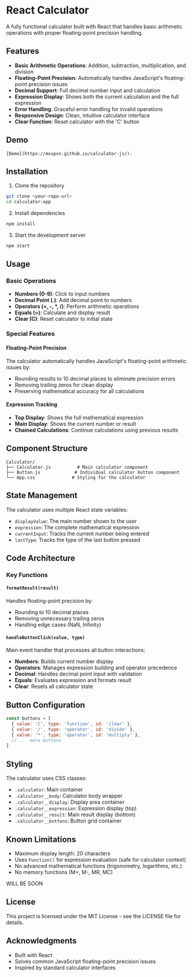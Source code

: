 # React Calculator

A fully functional calculator built with React that handles basic arithmetic operations with proper floating-point precision handling.

## Features

- **Basic Arithmetic Operations**: Addition, subtraction, multiplication, and division
- **Floating-Point Precision**: Automatically handles JavaScript's floating-point precision issues
- **Decimal Support**: Full decimal number input and calculation
- **Expression Display**: Shows both the current calculation and the full expression
- **Error Handling**: Graceful error handling for invalid operations
- **Responsive Design**: Clean, intuitive calculator interface
- **Clear Function**: Reset calculator with the 'C' button

## Demo

```
[Demo](https://mxxpxn.github.io/calculator-js/).
```

## Installation

1. Clone the repository
```bash
git clone <your-repo-url>
cd calculator-app
```

2. Install dependencies
```bash
npm install
```

3. Start the development server
```bash
npm start
```

## Usage

### Basic Operations
- **Numbers (0-9)**: Click to input numbers
- **Decimal Point (.)**: Add decimal point to numbers
- **Operators (+, -, *, /)**: Perform arithmetic operations
- **Equals (=)**: Calculate and display result
- **Clear (C)**: Reset calculator to initial state

### Special Features

#### Floating-Point Precision
The calculator automatically handles JavaScript's floating-point arithmetic issues by:
- Rounding results to 10 decimal places to eliminate precision errors
- Removing trailing zeros for clean display
- Preserving mathematical accuracy for all calculations

#### Expression Tracking
- **Top Display**: Shows the full mathematical expression
- **Main Display**: Shows the current number or result
- **Chained Calculations**: Continue calculations using previous results

## Component Structure

```
Calculator/
├── Calculator.js          # Main calculator component
├── Button.js             # Individual calculator button component
└── App.css              # Styling for the calculator
```

## State Management

The calculator uses multiple React state variables:

- `displayValue`: The main number shown to the user
- `expression`: The complete mathematical expression
- `currentInput`: Tracks the current number being entered
- `lastType`: Tracks the type of the last button pressed

## Code Architecture

### Key Functions

#### `formatResult(result)`
Handles floating-point precision by:
- Rounding to 10 decimal places
- Removing unnecessary trailing zeros
- Handling edge cases (NaN, Infinity)

#### `handleButtonClick(value, type)`
Main event handler that processes all button interactions:
- **Numbers**: Builds current number display
- **Operators**: Manages expression building and operator precedence
- **Decimal**: Handles decimal point input with validation
- **Equals**: Evaluates expression and formats result
- **Clear**: Resets all calculator state

## Button Configuration

```javascript
const buttons = [
  { value: 'C', type: 'function', id: 'clear' },
  { value: '/', type: 'operator', id: 'divide' },
  { value: '*', type: 'operator', id: 'multiply' },
  // ... more buttons
]
```

## Styling

The calculator uses CSS classes:
- `.calculator`: Main container
- `.calculator__body`: Calculator body wrapper  
- `.calculator__display`: Display area container
- `.calculator__expression`: Expression display (top)
- `.calculator__result`: Main result display (bottom)
- `.calculator__buttons`: Button grid container

## Known Limitations

- Maximum display length: 20 characters
- Uses `Function()` for expression evaluation (safe for calculator context)
- No advanced mathematical functions (trigonometry, logarithms, etc.)
- No memory functions (M+, M-, MR, MC)

WILL BE SOON


## License

This project is licensed under the MIT License - see the LICENSE file for details.

## Acknowledgments

- Built with React
- Solves common JavaScript floating-point precision issues
- Inspired by standard calculator interfaces
